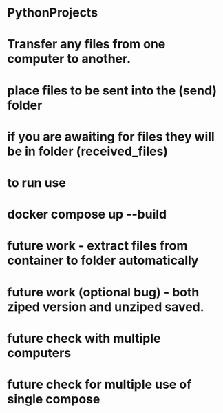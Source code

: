 # PythonProjects


# Transfer any files from one computer to another.


# place files to be sent into the (send) folder
# if you are awaiting for files they will be in folder (received_files)



# to run use
# docker compose up --build



# future work - extract files from container to folder automatically
# future work (optional bug) - both ziped version and unziped saved.

# future check with multiple computers
# future check for multiple use of single compose
